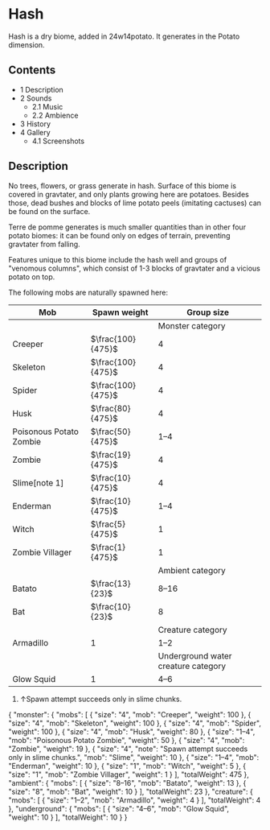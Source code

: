 # Hash
Hash is a dry biome, added in 24w14potato. It generates in the Potato dimension.

## Contents
- 1 Description
- 2 Sounds
	- 2.1 Music
	- 2.2 Ambience
- 3 History
- 4 Gallery
	- 4.1 Screenshots

## Description
No trees, flowers, or grass generate in hash. Surface of this biome is covered in gravtater, and only plants growing here are potatoes. Besides those, dead bushes and blocks of lime potato peels (imitating cactuses) can be found on the surface.

Terre de pomme generates is much smaller quantities than in other four potato biomes: it can be found only on edges of terrain, preventing gravtater from falling.

Features unique to this biome include the hash well and groups of "venomous columns", which consist of 1-3 blocks of gravtater and a vicious potato on top.

The following mobs are naturally spawned here:

| Mob                     | Spawn weight      | Group size                          |
|-------------------------|-------------------|-------------------------------------|
|                         |                   | Monster category                    |
| Creeper                 | $\frac{100}{475}$ | 4                                   |
| Skeleton                | $\frac{100}{475}$ | 4                                   |
| Spider                  | $\frac{100}{475}$ | 4                                   |
| Husk                    | $\frac{80}{475}$  | 4                                   |
| Poisonous Potato Zombie | $\frac{50}{475}$  | 1–4                                 |
| Zombie                  | $\frac{19}{475}$  | 4                                   |
| Slime[note 1]           | $\frac{10}{475}$  | 4                                   |
| Enderman                | $\frac{10}{475}$  | 1–4                                 |
| Witch                   | $\frac{5}{475}$   | 1                                   |
| Zombie Villager         | $\frac{1}{475}$   | 1                                   |
|                         |                   | Ambient category                    |
| Batato                  | $\frac{13}{23}$   | 8–16                                |
| Bat                     | $\frac{10}{23}$   | 8                                   |
|                         |                   | Creature category                   |
| Armadillo               | 1                 | 1–2                                 |
|                         |                   | Underground water creature category |
| Glow Squid              | 1                 | 4–6                                 |

1. ↑Spawn attempt succeeds only in slime chunks.

{ "monster": { "mobs": [ { "size": "4", "mob": "Creeper", "weight": 100 }, { "size": "4", "mob": "Skeleton", "weight": 100 }, { "size": "4", "mob": "Spider", "weight": 100 }, { "size": "4", "mob": "Husk", "weight": 80 }, { "size": "1&ndash;4", "mob": "Poisonous Potato Zombie", "weight": 50 }, { "size": "4", "mob": "Zombie", "weight": 19 }, { "size": "4", "note": "Spawn attempt succeeds only in slime chunks.", "mob": "Slime", "weight": 10 }, { "size": "1&ndash;4", "mob": "Enderman", "weight": 10 }, { "size": "1", "mob": "Witch", "weight": 5 }, { "size": "1", "mob": "Zombie Villager", "weight": 1 } ], "totalWeight": 475 }, "ambient": { "mobs": [ { "size": "8&ndash;16", "mob": "Batato", "weight": 13 }, { "size": "8", "mob": "Bat", "weight": 10 } ], "totalWeight": 23 }, "creature": { "mobs": [ { "size": "1&ndash;2", "mob": "Armadillo", "weight": 4 } ], "totalWeight": 4 }, "underground": { "mobs": [ { "size": "4&ndash;6", "mob": "Glow Squid", "weight": 10 } ], "totalWeight": 10 } }

